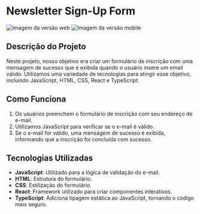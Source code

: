 # Newsletter Sign-Up Form

![Imagem da versão web](https://github.com/David0770/newsletter-sign-up-form/blob/main/Newletter-form-web.png)
![Imagem da versão mobile](https://github.com/David0770/newsletter-sign-up-form/blob/main/Newletter-form-mobile.png)

## Descrição do Projeto

Neste projeto, nosso objetivo era criar um formulário de inscrição com uma mensagem de sucesso que é exibida quando o usuário insere um email válido. Utilizamos uma variedade de tecnologias para atingir esse objetivo, incluindo JavaScript, HTML, CSS, React e TypeScript.

## Como Funciona

1. Os usuários preenchem o formulário de inscrição com seu endereço de e-mail.
2. Utilizamos JavaScript para verificar se o e-mail é válido.
3. Se o e-mail for válido, uma mensagem de sucesso é exibida, informando que a inscrição foi concluída com sucesso.

## Tecnologias Utilizadas

- **JavaScript**: Utilizado para a lógica de validação do e-mail.
- **HTML**: Estrutura do formulário.
- **CSS**: Estilização do formulário.
- **React**: Framework utilizado para criar componentes interativos.
- **TypeScript**: Adiciona tipagem estática ao JavaScript, tornando o código mais seguro.
